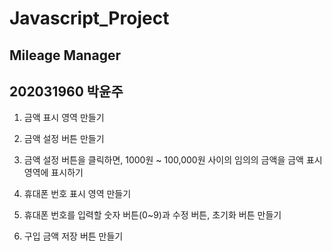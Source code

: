 # Javascript_Project
## Mileage Manager
## 202031960 박윤주

1. 금액 표시 영역 만들기
2. 금액 설정 버튼 만들기
3. 금액 설정 버튼을 클릭하면, 1000원 ~ 100,000원 사이의 임의의 금액을 금액 표시 영역에 표시하기


1. 휴대폰 번호 표시 영역 만들기
2. 휴대폰 번호를 입력할 숫자 버튼(0~9)과 수정 버튼, 초기화 버튼 만들기
3. 구입 금액 저장 버튼 만들기

